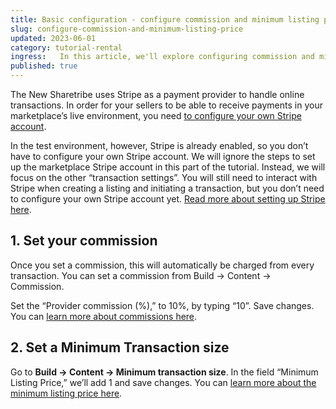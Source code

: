 ```yaml
---
title: Basic configuration - configure commission and minimum listing price.
slug: configure-commission-and-minimum-listing-price
updated: 2023-06-01
category: tutorial-rental
ingress:   In this article, we'll explore configuring commission and minimum listing price.  
published: true
---
```


The New Sharetribe uses Stripe as a payment provider to handle online transactions. In order for your sellers to be able to receive payments in your marketplace’s live environment, you need [to configure your own Stripe account](https://help.sharetribe.com/en/articles/1055989-configure-stripe-and-get-api-keys-for-a-marketplace).

In the test environment, however, Stripe is already enabled, so you don’t have to configure your own Stripe account. We will ignore the steps to set up the marketplace Stripe account in this part of the tutorial. Instead, we will focus on the other “transaction settings”. You will still need to interact with Stripe when creating a listing and initiating a transaction, but you don’t need to configure your own Stripe account yet. [Read more about setting up Stripe here](https://help.sharetribe.com/en/articles/1055989-configure-stripe-and-get-api-keys-for-a-marketplace).

## 1. Set your commission
Once you set a commission, this will automatically be charged from every transaction. You can set a commission from Build → Content → Commission. 

Set the “Provider commission (%),” to 10%, by typing “10”. Save changes. You can [learn more about commissions here](https://www.sharetribe.com/docs/operator-guides/how-to-set-your-marketplace-commission).


## 2. Set a Minimum Transaction size
Go to **Build → Content → Minimum transaction size**. In the field “Minimum Listing Price,” we’ll add 1 and save changes. You can [learn more about the minimum listing price here](https://www.sharetribe.com/docs/operator-guides/what-is-the-minimum-transaction-size). 
